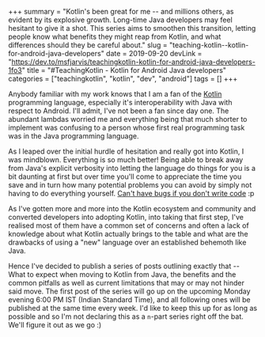 +++
summary = "Kotlin's been great for me -- and millions others, as evident by its explosive growth. Long-time Java developers may feel hesitant to give it a shot. This series aims to smoothen this transition, letting people know what benefits they might reap from Kotlin, and what differences should they be careful about."
slug = "teaching-kotlin--kotlin-for-android-java-developers"
date = 2019-09-20
devLink = "https://dev.to/msfjarvis/teachingkotlin-kotlin-for-android-java-developers-1fo3"
title = "#TeachingKotlin - Kotlin for Android Java developers"
categories = ["teachingkotlin", "kotlin", "dev", "android"]
tags = []
+++

Anybody familiar with my work knows that I am a fan of the [Kotlin](https://kotlinlang.org/ "Kotlin") programming language, especially it's interoperability with Java with respect to Android. I'll admit, I've not been a fan since day one. The abundant lambdas worried me and everything being that much shorter to implement was confusing to a person whose first real programming task was in the Java programming language.

As I leaped over the initial hurdle of hesitation and really got into Kotlin, I was mindblown. Everything is so much better! Being able to break away from Java's explicit verbosity into letting the language do things for you is a bit daunting at first but over time you'll come to appreciate the time you save and in turn how many potential problems you can avoid by simply not having to do everything yourself. [Can't have bugs if you don't write code](https://github.com/kelseyhightower/nocode) :p

As I've gotten more and more into the Kotlin ecosystem and community and converted developers into adopting Kotlin, into taking that first step, I've realised most of them have a common set of concerns and often a lack of knowledge about what Kotlin actually brings to the table and what are the drawbacks of using a "new" language over an established behemoth like Java.

Hence I've decided to publish a series of posts outlining exactly that -- What to expect when moving to Kotlin from Java, the benefits and the common pitfalls as well as current limitations that may or may not hinder said move. The first post of the series will go up on the upcoming Monday evening 6:00 PM IST (Indian Standard Time), and all following ones will be published at the same time every week. I'd like to keep this up for as long as possible and so I'm not declaring this as a `n`-part series right off the bat. We'll figure it out as we go :)
